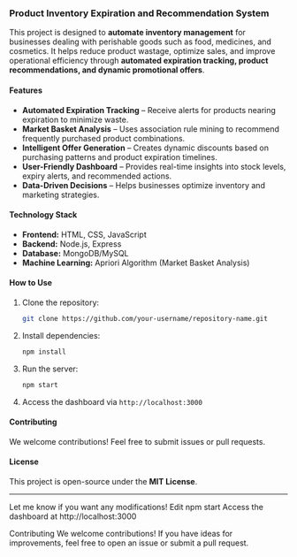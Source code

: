 ### **Product Inventory Expiration and Recommendation System**  

This project is designed to **automate inventory management** for businesses dealing with perishable goods such as food, medicines, and cosmetics. It helps reduce product wastage, optimize sales, and improve operational efficiency through **automated expiration tracking, product recommendations, and dynamic promotional offers**.  

#### **Features**  
- **Automated Expiration Tracking** – Receive alerts for products nearing expiration to minimize waste.  
- **Market Basket Analysis** – Uses association rule mining to recommend frequently purchased product combinations.  
- **Intelligent Offer Generation** – Creates dynamic discounts based on purchasing patterns and product expiration timelines.  
- **User-Friendly Dashboard** – Provides real-time insights into stock levels, expiry alerts, and recommended actions.  
- **Data-Driven Decisions** – Helps businesses optimize inventory and marketing strategies.  

#### **Technology Stack**  
- **Frontend:** HTML, CSS, JavaScript  
- **Backend:** Node.js, Express  
- **Database:** MongoDB/MySQL  
- **Machine Learning:** Apriori Algorithm (Market Basket Analysis)  

#### **How to Use**  
1. Clone the repository:  
   ```bash
   git clone https://github.com/your-username/repository-name.git
   ```  
2. Install dependencies:  
   ```bash
   npm install
   ```  
3. Run the server:  
   ```bash
   npm start
   ```  
4. Access the dashboard via `http://localhost:3000`  

#### **Contributing**  
We welcome contributions! Feel free to submit issues or pull requests.  

#### **License**  
This project is open-source under the **MIT License**.  

---

Let me know if you want any modifications!
Edit
npm start
Access the dashboard at http://localhost:3000

Contributing
We welcome contributions! If you have ideas for improvements, feel free to open an issue or submit a pull request.
